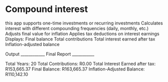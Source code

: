 # Compound interest

this app supports one-time investments or recurring investments
Calculates interest with different compounding frequencies (daily, monthly, etc.)
Adjusts final value for inflation
Applies tax deductions on interest earnings
 Displays:
   Final balance
   Total contributions
   Total interest earned after tax
   Inflation-adjusted balance

Output
____________ Final Report ___________

Total Years: 20
Total Contributions: R0.00
Total Interest Earned after tax: R153,665.37
Final Balance: R163,665.37
Inflation-Adjusted Balance: R110,142.10
